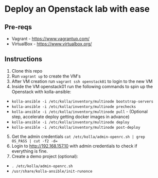 # Deploy an Openstack lab with ease

## Pre-reqs
- Vagrant - https://www.vagrantup.com/
- VirtualBox - https://www.virtualbox.org/

## Instructions

1. Clone this repo
2. Run `vagrant up` to create the VM's
3. After VM creation run `vagrant ssh openstack01` to login to the new VM
4. Inside the VM openstack01 run the following commands to spin up the Openstack with kolla-ansible:
  - `kolla-ansible -i /etc/kolla/inventory/multinode bootstrap-servers`
  - `kolla-ansible -i /etc/kolla/inventory/multinode prechecks`
  - `kolla-ansible -i /etc/kolla/inventory/multinode pull` - (Optional step, accelerate deploy getting docker images in advance)
  - `kolla-ansible -i /etc/kolla/inventory/multinode deploy`
  - `kolla-ansible -i /etc/kolla/inventory/multinode post-deploy`
5. Get the admin credentials `cat /etc/kolla/admin-openrc.sh | grep OS_PASS | cut -f2 -d=`
6. Login to http://192.168.157.10 with admin credentials to check if everything is fine.
7. Create a demo project (optional):
  - `. /etc/kolla/admin-openrc.sh`
  - `/usr/share/kolla-ansible/init-runonce`
